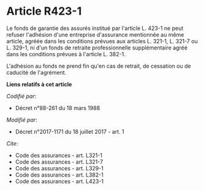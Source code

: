 # Article R423-1

Le fonds de garantie des assurés institué par l'article L. 423-1 ne peut refuser l'adhésion d'une entreprise d'assurance
mentionnée au même article, agréée dans les conditions prévues aux articles L. 321-1, 
L. 321-7 ou L. 329-1, ni d'un fonds de retraite professionnelle supplémentaire agréé dans les conditions prévues à l'article
L. 382-1. 

L'adhésion au fonds ne prend fin qu'en cas de retrait, de cessation ou de caducité de l'agrément.

**Liens relatifs à cet article**

_Codifié par_:

  - Décret n°88-261 du 18 mars 1988

_Modifié par_:

  - Décret n°2017-1171 du 18 juillet 2017 - art. 1

_Cite_:

  - Code des assurances - art. L321-1
  - Code des assurances - art. L321-7
  - Code des assurances - art. L329-1
  - Code des assurances - art. L382-1
  - Code des assurances - art. L423-1
